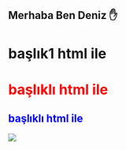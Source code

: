## Merhaba Ben Deniz ✋
<h1>başlık1 html ile</h1>
<h1 style="color:red">başlıklı html ile</h1>
<h2 style="color:blue">başlıklı html ile</h1>
<img src="https://fotolifeakademi.com/uploads/2020/04/manzara-fotografciligi-1-724x394.webp](https://upload.wikimedia.org/wikipedia/commons/thumb/2/20/Logo_of_Beşiktaş_JK.svg/1200px-Logo_of_Beşiktaş_JK.svg.png"/>


